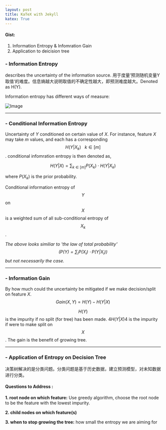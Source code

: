 ```yaml
---
layout: post
title: KaTeX with Jekyll
katex: True
---
```



#### Gist:
1. Information Entropy & Infomration Gain
2. Application to deicision tree

### - Information Entropy
 describes the uncertainty of the information source. 用于度量’预测随机变量Y取值‘的难度。信息熵越大说明取值的不确定性越大，即预测难度越大。Denoted as H(Y).

Information entropy has different ways of measure:

![Image](https://pic4.zhimg.com/80/v2-d5f495bb90c50dd07e89617585c926f7.png)

__________
### - Conditional Information Entropy
Uncertainty of $Y$ conditioned on certain value of $X$. For instance, feature $X$ may take $m$ values, and each has a corresponding $$H(Y|X_k) \ \ \ k \in [m]$$. conditional infomration entropy is then denoted as,

$$H(Y|X) = \sum_{k \in [m]}P(X_k) \cdot H(Y|X_k)$$

where $P(X_k)$ is the prior probability.

Conditional information entropy of $$Y$$ on $$X$$ is a weighted sum of all sub-conditional entropy of $$X_k$$.

*The above looks similiar to 'the law of total probability' $$\left(P(Y) = \sum_i P(X_i) \cdot P(Y|X_i)  \right)$$ but not necessarily the case.*
__________


### - Information Gain
By how much could the uncertainty be mitigated if we make decision/split on feature $X$.
$$Gain(X, Y) = H(Y) - H(Y|X)$$

$$H(Y)$$ is the impurity if no split (for tree) has been made. $4H(Y|X)$4 is the impurity if were to make split on $$X$$. The gain is the benefit of growing tree.

____

### - Application of Entropy on Decision Tree

决策树解决的是分类问题。分类问题是基于历史数据，建立预测模型，对未知数据进行分类。

#### Questions to Address :

**1. root node on which feature:** Use greedy algorithm, choose the root node to be the feature with the lowest impurity.

**2. child nodes on which feature(s)**

**3. when to stop growing the tree:** how small the entropy we are aiming for
